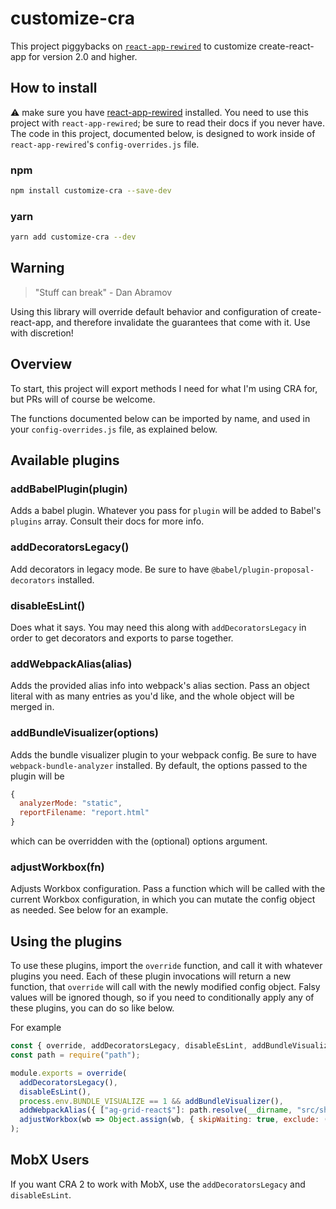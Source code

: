 # customize-cra

This project piggybacks on [`react-app-rewired`](https://github.com/timarney/react-app-rewired/) to customize create-react-app for version 2.0 and higher.

## How to install

⚠️ make sure you have [react-app-rewired](https://github.com/timarney/react-app-rewired/) installed. You need to use this project with `react-app-rewired`; be sure to read their docs if you never have. The code in this project, documented below, is designed to work inside of `react-app-rewired`'s `config-overrides.js` file.

### npm

```bash
npm install customize-cra --save-dev
```

### yarn

```bash
yarn add customize-cra --dev
```

## Warning

> "Stuff can break"
> \- Dan Abramov

Using this library will override default behavior and configuration of create-react-app, and therefore invalidate the guarantees that come with it. Use with discretion!

## Overview

To start, this project will export methods I need for what I'm using CRA for, but PRs will of course be welcome.

The functions documented below can be imported by name, and used in your `config-overrides.js` file, as explained below.

## Available plugins

### addBabelPlugin(plugin)

Adds a babel plugin. Whatever you pass for `plugin` will be added to Babel's `plugins` array. Consult their docs for more info.

### addDecoratorsLegacy()

Add decorators in legacy mode. Be sure to have `@babel/plugin-proposal-decorators` installed.

### disableEsLint()

Does what it says. You may need this along with `addDecoratorsLegacy` in order to get decorators and exports to parse together.

### addWebpackAlias(alias)

Adds the provided alias info into webpack's alias section. Pass an object literal with as many entries as you'd like, and the whole object will be merged in.

### addBundleVisualizer(options)

Adds the bundle visualizer plugin to your webpack config. Be sure to have `webpack-bundle-analyzer` installed. By default, the options passed to the plugin will be

```js
{
  analyzerMode: "static",
  reportFilename: "report.html"
}
```

which can be overridden with the (optional) options argument.

### adjustWorkbox(fn)

Adjusts Workbox configuration. Pass a function which will be called with the current Workbox configuration, in which you can mutate the config object as needed. See below for an example.

## Using the plugins

To use these plugins, import the `override` function, and call it with whatever plugins you need. Each of these plugin invocations will return a new function, that `override` will call with the newly modified config object. Falsy values will be ignored though, so if you need to conditionally apply any of these plugins, you can do so like below.

For example

```js
const { override, addDecoratorsLegacy, disableEsLint, addBundleVisualizer, addWebpackAlias, adjustWorkbox } = require("customize-cra");
const path = require("path");

module.exports = override(
  addDecoratorsLegacy(),
  disableEsLint(),
  process.env.BUNDLE_VISUALIZE == 1 && addBundleVisualizer(),
  addWebpackAlias({ ["ag-grid-react$"]: path.resolve(__dirname, "src/shared/agGridWrapper.js") }),
  adjustWorkbox(wb => Object.assign(wb, { skipWaiting: true, exclude: (wb.exclude || []).concat("index.html") }))
);
```

## MobX Users

If you want CRA 2 to work with MobX, use the `addDecoratorsLegacy` and `disableEsLint`.
